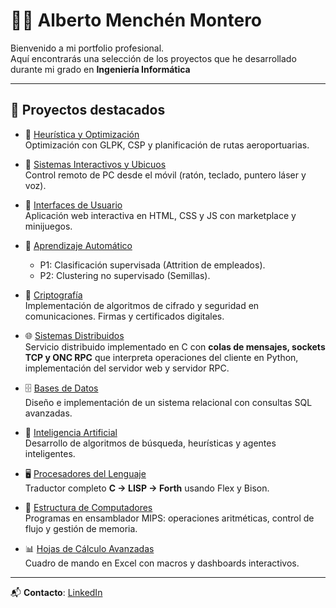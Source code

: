 # 👨‍💻 Alberto Menchén Montero

Bienvenido a mi portfolio profesional.  
Aquí encontrarás una selección de los proyectos que he desarrollado durante mi grado en **Ingeniería Informática**

---

## 🚀 Proyectos destacados

- 🔧 [Heurística y Optimización](https://github.com/albertomenchenmontero/Heuristica-y-Optimizacion)  
  Optimización con GLPK, CSP y planificación de rutas aeroportuarias.

- 📱 [Sistemas Interactivos y Ubicuos](https://github.com/albertomenchenmontero/Sistemas-Interactivos-y-Ubicuos)  
  Control remoto de PC desde el móvil (ratón, teclado, puntero láser y voz).
  
- 🎨 [Interfaces de Usuario](https://github.com/albertomenchenmontero/Interfaces-de-Usuario-)  
  Aplicación web interactiva en HTML, CSS y JS con marketplace y minijuegos.

- 🤖 [Aprendizaje Automático](https://github.com/albertomenchenmontero/Aprendizaje-Automatico)  
  - P1: Clasificación supervisada (Attrition de empleados).  
  - P2: Clustering no supervisado (Semillas). 
  
- 🔐 [Criptografía](https://github.com/albertomenchenmontero/Criptografia)  
  Implementación de algoritmos de cifrado y seguridad en comunicaciones. Firmas y certificados digitales. 

- 🌐 [Sistemas Distribuidos](https://github.com/albertomenchenmontero/Sistemas-Distribuidos)  
  Servicio distribuido implementado en C con **colas de mensajes, sockets TCP y ONC RPC** que interpreta operaciones del cliente en Python, implementación del servidor web    y servidor RPC.  

- 🗄️ [Bases de Datos](https://github.com/albertomenchenmontero/Ficheros-y-BBDD)  
  Diseño e implementación de un sistema relacional con consultas SQL avanzadas.

- 🧠 [Inteligencia Artificial](https://github.com/albertomenchenmontero/Inteligencia-Artificial)  
  Desarrollo de algoritmos de búsqueda, heurísticas y agentes inteligentes.

- 🖥️ [Procesadores del Lenguaje](https://github.com/albertomenchenmontero/Procesadores-del-Lenguaje)  
  Traductor completo **C → LISP → Forth** usando Flex y Bison.

- 💾 [Estructura de Computadores](https://github.com/albertomenchenmontero/Estructura-de-Computadores)  
  Programas en ensamblador MIPS: operaciones aritméticas, control de flujo y gestión de memoria.

 - 📊 [Hojas de Cálculo Avanzadas](https://github.com/albertomenchenmontero/Hojas-de-Calculo)  
  Cuadro de mando en Excel con macros y dashboards interactivos. 
  
---

📬 **Contacto**: [LinkedIn](https://www.linkedin.com/in/alberto-mench%C3%A9n-montero-a00457381/)
